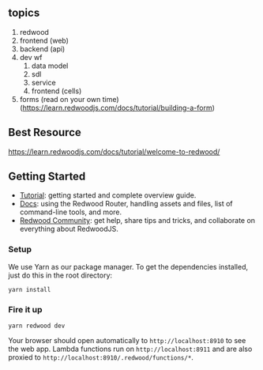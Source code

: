 ## topics

1. redwood
1. frontend (web)
1. backend (api)
1. dev wf
   1. data model
   1. sdl
   1. service
   1. frontend (cells)
1. forms (read on your own time) (https://learn.redwoodjs.com/docs/tutorial/building-a-form)

## Best Resource
https://learn.redwoodjs.com/docs/tutorial/welcome-to-redwood/

## Getting Started

- [Tutorial](https://redwoodjs.com/tutorial/welcome-to-redwood): getting started and complete overview guide.
- [Docs](https://redwoodjs.com/docs/introduction): using the Redwood Router, handling assets and files, list of command-line tools, and more.
- [Redwood Community](https://community.redwoodjs.com): get help, share tips and tricks, and collaborate on everything about RedwoodJS.

### Setup

We use Yarn as our package manager. To get the dependencies installed, just do this in the root directory:

```terminal
yarn install
```

### Fire it up

```terminal
yarn redwood dev
```

Your browser should open automatically to `http://localhost:8910` to see the web app. Lambda functions run on `http://localhost:8911` and are also proxied to `http://localhost:8910/.redwood/functions/*`.
